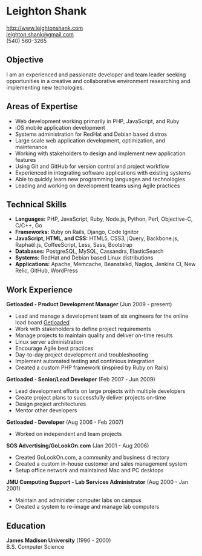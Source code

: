 Leighton Shank
==============
http://www.leightonshank.com  
leighton.shank@gmail.com  
(540) 560-3265

Objective
---------
I am an experienced and passionate developer and team leader
seeking opportunities in a creative and collaborative environment
researching and implementing new techologies.

Areas of Expertise
------------------
- Web development working primarily in PHP, JavaScript, and Ruby
- iOS mobile application development
- Systems administration for RedHat and Debian based distros
- Large scale web application development, optimization, and maintenance
- Working with stakeholders to design and implement new application features
- Using Git and GitHub for version control and project workflow
- Experienced in integrating software applications with existing systems
- Able to quickly learn new programming languages and technologies
- Leading and working on development teams using Agile practices

Technical Skills
----------------
- __Languages:__ PHP, JavaScript, Ruby, Node.js, Python, Perl,
  Objective-C, C/C++, Go
- __Frameworks:__ Ruby on Rails, Django, Code Ignitor
- __JavaScript, HTML, and CSS:__ HTML5, CSS3, jQuery, Backbone.js,
  Rapha&#235;l.js, CoffeeScript, Less, Sass, Bootstrap
- __Databases:__ PostgreSQL, MySQL, Cassandra, ElasticSearch
- __Systems:__ RedHat and Debian based Linux distributions
- __Applications:__ Apache, Memcache, Beanstalkd, Nagios, Jenkins CI,
  New Relic, GitHub, WordPress

Work Experience
---------------
__Getloaded - Product Development Manager__ (Jun 2009 - present)
- Lead and manage a development team of six engineers for the online
  load board [Getloaded](http://www.getloaded.com)
- Work with stakeholders to define project requirements
- Manage projects to maintain quality and deliver on-time results
- Linux server administration
- Encourage Agile best practices
- Day-to-day project development and troubleshooting
- Implement automated testing and continious integration
- Created a custom PHP framework (inspired by Ruby on Rails)

__Getloaded - Senior/Lead Developer__ (Feb 2007 - Jun 2009)
- Lead development efforts on large projects with multiple developers
- Create project plans to successfully deliver projects on-time
- Design project architectures
- Mentor other developers

__Getloaded - Developer__ (Aug 2006 - Feb 2007)
- Worked on independent and team projects

__SOS Advertising/GoLookOn.com__ (Jan 2001 - Aug 2006)
- Created GoLookOn.com, a community and business directory
- Created a custom in-house customer and sales management system
- Setup office network and maintained Mac and PC desktops 

__JMU Computing Support - Lab Services Administrator__ (Aug 2000 - Jan 2001)
- Maintain and administer computer labs on campus
- Created a system to re-image and manage lab computers

Education
---------
__James Madison University__ (1996 - 2000)  
B.S. Computer Science
